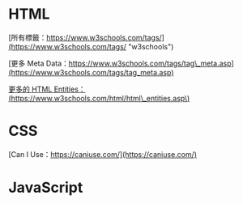 # HTML

[所有標籤：https://www.w3schools.com/tags/](https://www.w3schools.com/tags/ "w3schools")

[更多 Meta Data：https://www.w3schools.com/tags/tag\_meta.asp](https://www.w3schools.com/tags/tag_meta.asp)

[更多的 HTML Entities：\(https://www.w3schools.com/html/html\_entities.asp\)](https://www.w3schools.com/html/html_entities.asp)

# CSS

[Can I Use：https://caniuse.com/](https://caniuse.com/)

# JavaScript



